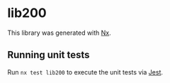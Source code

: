 # lib200

This library was generated with [Nx](https://nx.dev).

## Running unit tests

Run `nx test lib200` to execute the unit tests via [Jest](https://jestjs.io).
